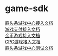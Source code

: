 # game-sdk

[趣头条游戏中心接入文档](趣头条游戏中心接入文档.md)<br>
[游戏支付接入文档](游戏支付接入文档.md)<br>
[金币游戏接入文档](金币游戏API文档.md)<br>
[CPC游戏接入文档](游戏广告接入文档.md)<br>
[趣头条游戏中心测试文档](趣头条游戏测试流程文档.md)